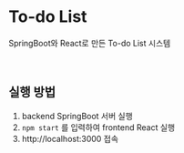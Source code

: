 # To-do List
SpringBoot와 React로 만든 To-do List 시스템

<br />

## 실행 방법
 1. backend SpringBoot 서버 실행 
 2. ```npm start``` 를 입력하여 frontend React 실행
 3. http://localhost:3000 접속
